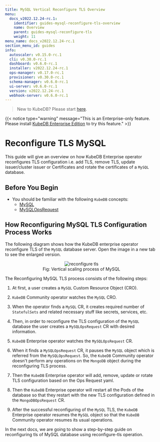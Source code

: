 ```yaml
---
title: MySQL Vertical Reconfigure TLS Overview
menu:
  docs_v2022.12.24-rc.1:
    identifier: guides-mysql-reconfigure-tls-overview
    name: Overview
    parent: guides-mysql-reconfigure-tls
    weight: 11
menu_name: docs_v2022.12.24-rc.1
section_menu_id: guides
info:
  autoscaler: v0.15.0-rc.1
  cli: v0.30.0-rc.1
  dashboard: v0.6.0-rc.1
  installer: v2022.12.24-rc.1
  ops-manager: v0.17.0-rc.1
  provisioner: v0.30.0-rc.1
  schema-manager: v0.6.0-rc.1
  ui-server: v0.6.0-rc.1
  version: v2022.12.24-rc.1
  webhook-server: v0.6.0-rc.1
---
```


> New to KubeDB? Please start [here](/docs/v2022.12.24-rc.1/README).

{{< notice type="warning" message="This is an Enterprise-only feature. Please install [KubeDB Enterprise Edition](/docs/v2022.12.24-rc.1/setup/install/enterprise) to try this feature." >}}

# Reconfigure TLS MySQL

This guide will give an overview on how KubeDB Enterprise operator reconfigures TLS configuration i.e. add TLS, remove TLS, update issuer/cluster issuer or Certificates and rotate the certificates of a `MySQL` database.

## Before You Begin

- You should be familiar with the following `KubeDB` concepts:
  - [MySQL](/docs/v2022.12.24-rc.1/guides/mysql/concepts/database/)
  - [MySQLOpsRequest](/docs/v2022.12.24-rc.1/guides/mysql/concepts/opsrequest/)

## How Reconfiguring MySQL TLS Configuration Process Works

The following diagram shows how the KubeDB enterprise operator reconfigure TLS of  the `MySQL` database server. Open the image in a new tab to see the enlarged version.

<figure align="center">
  <img alt="reconfigure tls " src="/docs/v2022.12.24-rc.1/guides/mysql/reconfigure-tls/overview/images/reconfigure-tls.jpg">
<figcaption align="center">Fig: Vertical scaling process of MySQL</figcaption>
</figure>

The Reconfiguring MySQL TLS process consists of the following steps:

1. At first, a user creates a `MySQL` Custom Resource Object (CRO).

2. `KubeDB` Community operator watches the `MySQL` CRO.

3. When the operator finds a `MySQL` CR, it creates required number of `StatefulSets` and related necessary stuff like secrets, services, etc.

4. Then, in order to reconfigure the TLS configuration of the `MySQL` database the user creates a `MySQLOpsRequest` CR with desired information.

5. `KubeDB` Enterprise operator watches the `MySQLOpsRequest` CR.

6. When it finds a `MySQLOpsRequest` CR, it pauses the `MySQL` object which is referred from the `MySQLOpsRequest`. So, the `KubeDB` Community operator doesn't perform any operations on the `MongoDB` object during the reconfiguring TLS process.

7. Then the `KubeDB` Enterprise operator will add, remove, update or rotate TLS configuration based on the Ops Request yaml.

8. Then the `KubeDB` Enterprise operator will restart all the Pods of the database so that they restart with the new TLS configuration defined in the `MongoDBOpsRequest` CR.

9. After the successful reconfiguring of the `MySQL` TLS, the `KubeDB` Enterprise operator resumes the `MySQL` object so that the `KubeDB` Community operator resumes its usual operations.


In the next docs, we are going to show a step-by-step guide on reconfiguring tls of MySQL database using reconfigure-tls operation.